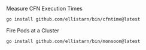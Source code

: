 Measure CFN Execution Times
```bash
go install github.com/ellistarn/bin/cfntime@latest
```

Fire Pods at a Cluster
```bash
go install github.com/ellistarn/bin/monsoon@latest
```
